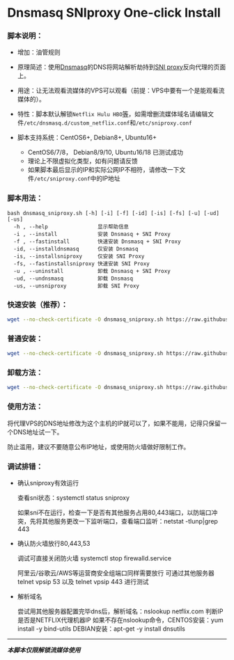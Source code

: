 # Dnsmasq SNIproxy One-click Install

### 脚本说明：

* 增加：油管规则
 
* 原理简述：使用[Dnsmasq](http://thekelleys.org.uk/dnsmasq/doc.html)的DNS将网站解析劫持到[SNI proxy](https://github.com/dlundquist/sniproxy)反向代理的页面上。

* 用途：让无法观看流媒体的VPS可以观看（前提：VPS中要有一个是能观看流媒体的）。

* 特性：脚本默认解锁`Netflix Hulu HBO`[等](https://github.com/myxuchangbin/dnsmasq_sniproxy_install/blob/master/proxy-domains.txt)，如需增删流媒体域名请编辑文件`/etc/dnsmasq.d/custom_netflix.conf`和`/etc/sniproxy.conf`

* 脚本支持系统：CentOS6+, Debian8+, Ubuntu16+
    * CentOS6/7/8， Debian8/9/10, Ubuntu16/18 已测试成功
    * 理论上不限虚拟化类型，如有问题请反馈
    * 如果脚本最后显示的IP和实际公网IP不相符，请修改一下文件`/etc/sniproxy.conf`中的IP地址

### 脚本用法：

    bash dnsmasq_sniproxy.sh [-h] [-i] [-f] [-id] [-is] [-fs] [-u] [-ud] [-us]
      -h , --help                显示帮助信息
      -i , --install             安装 Dnsmasq + SNI Proxy
      -f , --fastinstall         快速安装 Dnsmasq + SNI Proxy
      -id, --installdnsmasq      仅安装 Dnsmasq
      -is, --installsniproxy     仅安装 SNI Proxy
      -fs, --fastinstallsniproxy 快速安装 SNI Proxy
      -u , --uninstall           卸载 Dnsmasq + SNI Proxy
      -ud, --undnsmasq           卸载 Dnsmasq
      -us, --unsniproxy          卸载 SNI Proxy

### 快速安装（推荐）：
``` Bash
wget --no-check-certificate -O dnsmasq_sniproxy.sh https://raw.githubusercontent.com/myxuchangbin/dnsmasq_sniproxy_install/master/dnsmasq_sniproxy.sh && bash dnsmasq_sniproxy.sh -f
```

### 普通安装：
``` Bash
wget --no-check-certificate -O dnsmasq_sniproxy.sh https://raw.githubusercontent.com/myxuchangbin/dnsmasq_sniproxy_install/master/dnsmasq_sniproxy.sh && bash dnsmasq_sniproxy.sh -i
```

### 卸载方法：
``` Bash
wget --no-check-certificate -O dnsmasq_sniproxy.sh https://raw.githubusercontent.com/myxuchangbin/dnsmasq_sniproxy_install/master/dnsmasq_sniproxy.sh && bash dnsmasq_sniproxy.sh -u
```

### 使用方法：
将代理VPS的DNS地址修改为这个主机的IP就可以了，如果不能用，记得只保留一个DNS地址试一下。

防止滥用，建议不要随意公布IP地址，或使用防火墙做好限制工作。

### 调试排错：
- 确认sniproxy有效运行

  查看sni状态：systemctl status sniproxy

  如果sni不在运行，检查一下是否有其他服务占用80,443端口，以防端口冲突，先将其他服务更改一下监听端口，查看端口监听：netstat -tlunp|grep 443

- 确认防火墙放行80,443,53

  调试可直接关闭防火墙 systemctl stop firewalld.service

  阿里云/谷歌云/AWS等运营商安全组端口同样需要放行
  可通过其他服务器 telnet vpsip 53 以及 telnet vpsip 443 进行测试

- 解析域名

  尝试用其他服务器配置完毕dns后，解析域名：nslookup netflix.com 判断IP是否是NETFLIX代理机器IP
  如果不存在nslookup命令，CENTOS安装：yum install -y bind-utils DEBIAN安装：apt-get -y install dnsutils

---

___本脚本仅限解锁流媒体使用___
